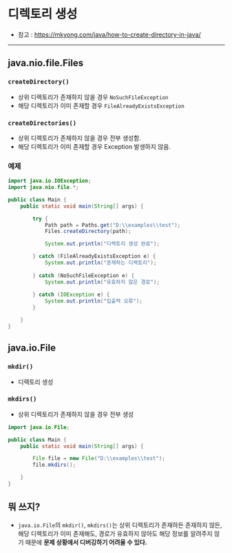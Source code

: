 # 디렉토리 생성
- 참고 : https://mkyong.com/java/how-to-create-directory-in-java/

---

## java.nio.file.Files

### `createDirectory()`
- 상위 디렉토리가 존재하지 않을 경우 `NoSuchFileException`
- 해당 디렉토리가 이미 존재할 경우 `FileAlreadyExistsException`

### `createDirectories()`
- 상위 디렉토리가 존재하지 않을 경우 전부 생성함.
- 해당 디렉토리가 이미 존재할 경우 Exception 발생하지 않음.

### 예제

```java
import java.io.IOException;
import java.nio.file.*;

public class Main {
    public static void main(String[] args) {

        try {
            Path path = Paths.get("D:\\examples\\test");
            Files.createDirectory(path);

            System.out.println("디렉토리 생성 완료");

        } catch (FileAlreadyExistsException e) {
            System.out.println("존재하는 디렉토리");
            
        } catch (NoSuchFileException e) {
            System.out.println("유효하지 않은 경로");
            
        } catch (IOException e) {
            System.out.println("입출력 오류");
        }

    }
}
```

## java.io.File
### `mkdir()`
- 디렉토리 생성

### `mkdirs()`
- 상위 디렉토리가 존재하지 않을 경우 전부 생성
```java
import java.io.File;

public class Main {
    public static void main(String[] args) {

    	File file = new File("D:\\examples\\test");
    	file.mkdirs();

    }
}
```

## 뭐 쓰지?
- `java.io.File`의 `mkdir()`, `mkdirs()`는 상위 디렉토리가 존재하든 존재하지 않든,
  해당 디렉토리가 이미 존재해도, 경로가 유효하지 않아도 해당 정보를 알려주지 않기 때문에
  **문제 상황에서 디버깅하기 어려울 수 있다.**
